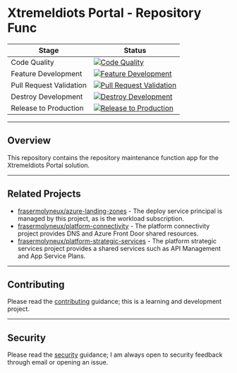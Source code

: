 # XtremeIdiots Portal - Repository Func

| Stage | Status |
| --- | --- |
| Code Quality | [![Code Quality](https://github.com/frasermolyneux/portal-repository-func/actions/workflows/codequality.yml/badge.svg)](https://github.com/frasermolyneux/portal-repository-func/actions/workflows/codequality.yml) |
| Feature Development | [![Feature Development](https://github.com/frasermolyneux/portal-repository-func/actions/workflows/feature-development.yml/badge.svg)](https://github.com/frasermolyneux/portal-repository-func/actions/workflows/feature-development.yml) |
| Pull Request Validation | [![Pull Request Validation](https://github.com/frasermolyneux/portal-repository-func/actions/workflows/pull-request-validation.yml/badge.svg)](https://github.com/frasermolyneux/portal-repository-func/actions/workflows/pull-request-validation.yml) |
| Destroy Development | [![Destroy Development](https://github.com/frasermolyneux/portal-repository-func/actions/workflows/destroy-development.yml/badge.svg)](https://github.com/frasermolyneux/portal-repository-func/actions/workflows/destroy-development.yml) |
| Release to Production | [![Release to Production](https://github.com/frasermolyneux/portal-repository-func/actions/workflows/release-to-production.yml/badge.svg)](https://github.com/frasermolyneux/portal-repository-func/actions/workflows/release-to-production.yml) |

---

## Overview

This repository contains the repository maintenance function app for the XtremeIdiots Portal solution.

---

## Related Projects

* [frasermolyneux/azure-landing-zones](https://github.com/frasermolyneux/azure-landing-zones) - The deploy service principal is managed by this project, as is the workload subscription.
* [frasermolyneux/platform-connectivity](https://github.com/frasermolyneux/platform-connectivity) - The platform connectivity project provides DNS and Azure Front Door shared resources.
* [frasermolyneux/platform-strategic-services](https://github.com/frasermolyneux/platform-strategic-services) - The platform strategic services project provides a shared services such as API Management and App Service Plans.

---

## Contributing

Please read the [contributing](CONTRIBUTING.md) guidance; this is a learning and development project.

---

## Security

Please read the [security](SECURITY.md) guidance; I am always open to security feedback through email or opening an issue.
